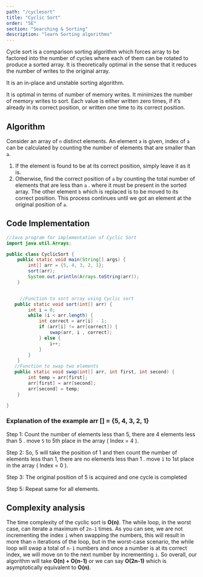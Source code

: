 ```yaml
---
path: "/cyclesort"
title: "Cyclic Sort"
order: "5E"
section: "Searching & Sorting"
description: "learn Sorting algorithms"
---
```


Cycle sort is a comparison sorting algorithm which forces array to be factored into the number of cycles where each of them can be rotated to produce a sorted array. It is theoretically optimal in the sense that it reduces the number of writes to the original array.

It is an in-place and unstable sorting algorithm.

It is optimal in terms of number of memory writes. It minimizes the number of memory writes to sort. Each value is either written zero times, if it’s already in its correct position, or written one time to its correct position.

## Algorithm

Consider an array of `n` distinct elements. An element `a` is given, index of `a` can be calculated by counting the number of elements that are smaller than `a`.

1.  If the element is found to be at its correct position, simply leave it as it is.
2.  Otherwise, find the correct position of `a` by counting the total number of elements that are less than `a` . where it must be present in the sorted array. The other element `b` which is replaced is to be moved to its correct position. This process continues until we got an element at the original position of `a`.

## Code Implementation

```java
//Java program for implementation of Cyclic Sort
import java.util.Arrays;

public class CyclicSort {
    public static void main(String[] args) {
        int[] arr = {5, 4, 3, 2, 1};
        sort(arr);
        System.out.println(Arrays.toString(arr));
    }


     //Function to sort array using Cyclic sort
   public static void sort(int[] arr) {
        int i = 0;
        while (i < arr.length) {
            int correct = arr[i] - 1;
            if (arr[i] != arr[correct]) {
                swap(arr, i , correct);
            } else {
                i++;
            }
        }
    }
   //Function to swap two elements
   public static void swap(int[] arr, int first, int second) {
        int temp = arr[first];
        arr[first] = arr[second];
        arr[second] = temp;
    }

}
```

### Explanation of the example arr [] = {5, 4, 3, 2, 1}

Step 1: Count the number of elements less than 5, there are 4 elements less than 5 . move `5` to 5th place in the array ( Index = 4 ).

Step 2: So, 5 will take the position of 1 and then count the number of elements less than 1, there are no elements less than 1 .
move `1` to 1st place in the array ( Index = 0 ).

Step 3: The original position of 5 is acquired and one cycle is completed

Step 5: Repeat same for all elements.

## Complexity analysis

The time complexity of the cyclic sort is **O(n)**. The while loop, in the worst case, can iterate a maximum of `2n-1` times. As you can see, we are not incrementing the index `i` when swapping the numbers, this will result in more than `n` iterations of the loop, but in the worst-case scenario, the while loop will swap a total of `n-1` numbers and once a number is at its correct index, we will move on to the next number by incrementing `i`. So overall, our algorithm will take **O(n) + O(n-1)** or we can say **O(2n-1)** which is asymptotically equivalent to **O(n)**.
